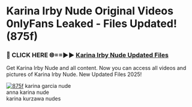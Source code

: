 # Karina Irby Nude Original Videos 0nlyFans Leaked - Files Updated! (875f)

<h3>🔴 CLICK HERE 🌐==►► <a href="https://tinyurl.com/yc6ubb5a" rel="nofollow">Karina Irby Nude Updated Files</a></h3>

Get Karina Irby Nude and all content. Now you can access all videos and pictures of Karina Irby Nude. New Updated Files 2025!

[![875f](https://i.imgur.com/7eu0CRL.gif)](https://tinyurl.com/yc6ubb5a)
karina garcia nude<br>
anna karina nude<br>
karina kurzawa nudes